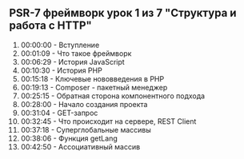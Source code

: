 ## PSR-7 фреймворк урок 1 из 7 "Структура и работа с HTTP"

01. 00:00:00 - Вступление
02. 00:01:09 - Что такое фреймворк
03. 00:06:29 - История JavaScript
04. 00:10:30 - История PHP
05. 00:15:18 - Ключевые нововведения в PHP
06. 00:19:13 - Composer - пакетный менеджер
07. 00:25:15 - Обратная сторона компонентного подхода
08. 00:28:00 - Начало создания проекта
09. 00:31:04 - GET-запрос
10. 00:32:45 - Что происходит на сервере, REST Client
11. 00:37:18 - Cуперглобальные массивы
12. 00:38:06 - Функция getLang
13. 00:42:50 - Ассоциативный массив